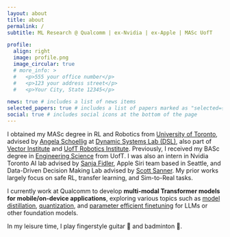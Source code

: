 ```yaml
---
layout: about
title: about
permalink: /
subtitle: ML Research @ Qualcomm | ex-Nvidia | ex-Apple | MASc UofT

profile:
  align: right
  image: profile.png
  image_circular: true
  # more_info: >
  #   <p>555 your office number</p>
  #   <p>123 your address street</p>
  #   <p>Your City, State 12345</p>

news: true # includes a list of news items
selected_papers: true # includes a list of papers marked as "selected={true}"
social: true # includes social icons at the bottom of the page
---
```


<!-- Write your biography here. Tell the world about yourself. Link to your favorite [subreddit](http://reddit.com). You can put a picture in, too. The code is already in, just name your picture `prof_pic.jpg` and put it in the `img/` folder.

Put your address / P.O. box / other info right below your picture. You can also disable any of these elements by editing `profile` property of the YAML header of your `_pages/about.md`. Edit `_bibliography/papers.bib` and Jekyll will render your [publications page](/al-folio/publications/) automatically.

Link to your social media connections, too. This theme is set up to use [Font Awesome icons](https://fontawesome.com/) and [Academicons](https://jpswalsh.github.io/academicons/), like the ones below. Add your Facebook, Twitter, LinkedIn, Google Scholar, or just disable all of them.

 -->


I obtained my MASc degree in RL and Robotics from [University of Toronto](https://www.utoronto.ca/), advised by [Angela Schoellig](https://www.dynsyslab.org/prof-angela-schoellig/) at [Dynamic Systems Lab (DSL)](https://www.dynsyslab.org/vision-news/), also part of [Vector Institute](https://vectorinstitute.ai/) and [UofT Robotics Institute](https://robotics.utoronto.ca/). Previously, I received my BASc degree in [Engineering Science](https://engsci.utoronto.ca/) from UofT. I was also an intern in Nvidia Toronto AI lab advised by [Sanja Fidler](https://www.cs.utoronto.ca/~fidler/), Apple Siri team based in Seattle, and Data-Driven Decision Making Lab advised by [Scott Sanner](https://www.mie.utoronto.ca/faculty_staff/sanner/). My prior works largely focus on safe RL, transfer learning, and Sim-to-Real tasks.

I currently work at Qualcomm to develop **multi-modal Transformer models for mobile/on-device applications**, exploring various topics such as <u>model distillation</u>, <u>quantization</u>, and <u>parameter efficient finetuning</u> for LLMs or other foundation models. 

In my leisure time, I play fingerstyle guitar :guitar: and badminton :badminton:.